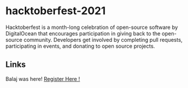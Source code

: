 # hacktoberfest-2021

Hacktoberfest is a month-long celebration of open-source software by DigitalOcean that encourages participation in giving back to the open-source community. Developers get involved by completing pull requests, participating in events, and donating to open source projects.  

## Links

Balaj was here!
[Register Here !](https://hacktoberfest.digitalocean.com/register)